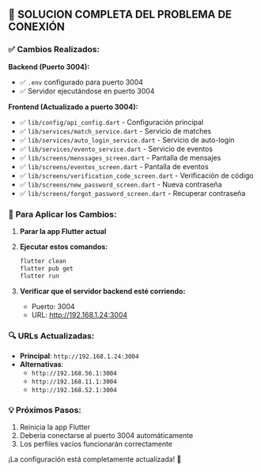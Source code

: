 ## 🔧 SOLUCION COMPLETA DEL PROBLEMA DE CONEXIÓN

### ✅ **Cambios Realizados:**

**Backend (Puerto 3004):**
- ✅ `.env` configurado para puerto 3004
- ✅ Servidor ejecutándose en puerto 3004

**Frontend (Actualizado a puerto 3004):**
- ✅ `lib/config/api_config.dart` - Configuración principal
- ✅ `lib/services/match_service.dart` - Servicio de matches
- ✅ `lib/services/auto_login_service.dart` - Servicio de auto-login
- ✅ `lib/services/evento_service.dart` - Servicio de eventos
- ✅ `lib/screens/menssages_screen.dart` - Pantalla de mensajes
- ✅ `lib/screens/eventos_screen.dart` - Pantalla de eventos
- ✅ `lib/screens/verification_code_screen.dart` - Verificación de código
- ✅ `lib/screens/new_password_screen.dart` - Nueva contraseña
- ✅ `lib/screens/forgot_password_screen.dart` - Recuperar contraseña

### 🚀 **Para Aplicar los Cambios:**

1. **Parar la app Flutter actual**
2. **Ejecutar estos comandos:**
   ```bash
   flutter clean
   flutter pub get
   flutter run
   ```

3. **Verificar que el servidor backend esté corriendo:**
   - Puerto: 3004
   - URL: http://192.168.1.24:3004

### 🔍 **URLs Actualizadas:**
- **Principal**: `http://192.168.1.24:3004`
- **Alternativas**: 
  - `http://192.168.56.1:3004`
  - `http://192.168.11.1:3004`
  - `http://192.168.52.1:3004`

### 💡 **Próximos Pasos:**
1. Reinicia la app Flutter
2. Debería conectarse al puerto 3004 automáticamente
3. Los perfiles vacíos funcionarán correctamente

¡La configuración está completamente actualizada! 🎉
